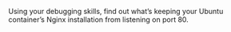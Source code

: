 Using your debugging skills, find out what’s keeping your Ubuntu container’s Nginx installation from listening on port 80.
